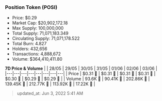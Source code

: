 
  ### Position Token (POSI)
  - Price: $0.29
  - Market Cap: $20,902,172.18
  - Max Supply: 100,000,000
  - Total Supply: 71,071,183.349
  - Circulating Supply: 71,071,178.522
  - Total Burn: 4.827
  - Holders: 432,656
  - Transactions: 4,888,672
  - Volume: $364,410,411.80

  **7D Price & Volume**
  | | 28&#x2F;05 | 29&#x2F;05 | 30&#x2F;05 | 31&#x2F;05 | 01&#x2F;06 | 02&#x2F;06 | 03&#x2F;06 |
  |---|---|---|---|---|---|---|---|
  | Price | $0.31 🔻 | $0.31 🔻 | $0.31 🔻 | $0.31 🔻 | $0.30 🔻 | $0.29 🔻 | $0.29 🔻 |
  | Volume | 93.6K 🔻 | 90.41K 🔻 | 202.86K 🚀 | 139.45K 🔻 | 212.77K 🚀 | 113.92K 🔻 | 17.22K 🔻 |

  > updated_at: Jun 3, 2022 5:41 AM
